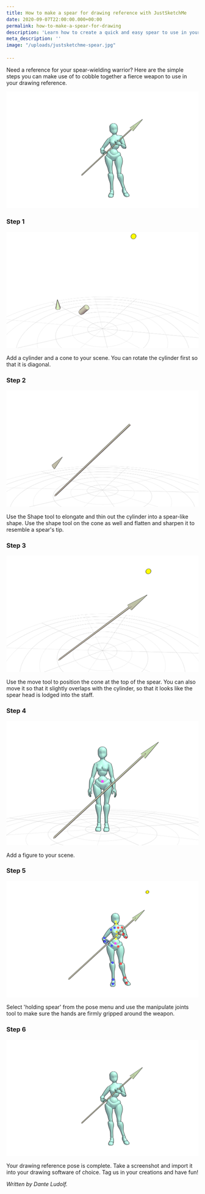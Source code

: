 ```yaml
---
title: How to make a spear for drawing reference with JustSketchMe
date: 2020-09-07T22:00:00.000+00:00
permalink: how-to-make-a-spear-for-drawing
description: 'Learn how to create a quick and easy spear to use in your drawing references. '
meta_description: ''
image: "/uploads/justsketchme-spear.jpg"

---
```

Need a reference for your spear-wielding warrior? Here are the simple steps you can make use of to cobble together a fierce weapon to use in your drawing reference. 

![](/uploads/spear-8.png)

### Step 1

![](/uploads/spear-1.png)

Add a cylinder and a cone to your scene. You can rotate the cylinder first so that it is diagonal. 

### Step 2

![](/uploads/spear-4.png)

Use the Shape tool to elongate and thin out the cylinder into a spear-like shape. Use the shape tool on the cone as well and flatten and sharpen it to resemble a spear's tip. 

### Step 3

![](/uploads/spear-5.png)

Use the move tool to position the cone at the top of the spear. You can also move it so that it slightly overlaps with the cylinder, so that it looks like the spear head is lodged into the staff. 

### Step 4

![](/uploads/spear-6.png)

Add a figure to your scene. 

### Step 5

![](/uploads/spear-7.png)

Select 'holding spear' from the pose menu and use the manipulate joints tool to make sure the hands are firmly gripped around the weapon. 

### Step 6

![](/uploads/spear-8.png)

Your drawing reference pose is complete. Take a screenshot and import it into your drawing software of choice. Tag us in your creations and have fun! 

_Written by Dante Ludolf._